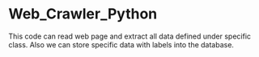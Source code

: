 # Web_Crawler_Python
This code can read web page and extract all data defined under specific class. Also we can store specific data with labels into the database.
